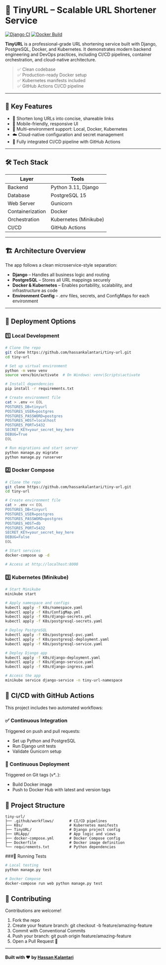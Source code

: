 # 🔗 TinyURL – Scalable URL Shortener Service

[![Django CI](https://github.com/hassankalantari/tiny-url/actions/workflows/django.yml/badge.svg)](https://github.com/hassankalantari/tiny-url/actions/workflows/django.yml)
[![Docker Build](https://github.com/hassankalantari/tiny-url/actions/workflows/docker-publish.yml/badge.svg)](https://github.com/hassankalantari/tiny-url/actions/workflows/docker-publish.yml)

**TinyURL** is a professional-grade URL shortening service built with Django, PostgreSQL, Docker, and Kubernetes. It demonstrates modern backend engineering and DevOps practices, including CI/CD pipelines, container orchestration, and cloud-native architecture.

> ✅ Clean codebase  
> ✅ Production-ready Docker setup  
> ✅ Kubernetes manifests included  
> ✅ GitHub Actions CI/CD pipeline  

---

## 🚀 Key Features

- 🔗 Shorten long URLs into concise, shareable links
- 📱 Mobile-friendly, responsive UI
- 🐳 Multi-environment support: Local, Docker, Kubernetes
- ☁️ Cloud-native configuration and secret management
- 🔄 Fully integrated CI/CD pipeline with GitHub Actions

---

## 🛠️ Tech Stack

| Layer         | Tools                          |
|---------------|--------------------------------|
| Backend       | Python 3.11, Django             |
| Database      | PostgreSQL 15                  |
| Web Server    | Gunicorn                        |
| Containerization | Docker                      |
| Orchestration | Kubernetes (Minikube)          |
| CI/CD         | GitHub Actions                 |

---

## 🏗️ Architecture Overview

The app follows a clean microservice-style separation:

- **Django** – Handles all business logic and routing
- **PostgreSQL** – Stores all URL mappings securely
- **Docker & Kubernetes** – Enables portability, scalability, and infrastructure as code
- **Environment Config** – .env files, secrets, and ConfigMaps for each environment

---

## 🚀 Deployment Options

### 1️⃣ Local Development

```bash
# Clone the repo
git clone https://github.com/hassankalantari/tiny-url.git
cd tiny-url

# Set up virtual environment
python -m venv venv
source venv/bin/activate  # On Windows: venv\Scripts\activate

# Install dependencies
pip install -r requirements.txt

# Create environment file
cat > .env << EOL
POSTGRES_DB=tinyurl
POSTGRES_USER=postgres
POSTGRES_PASSWORD=postgres
POSTGRES_HOST=localhost
POSTGRES_PORT=5432
SECRET_KEY=your_secret_key_here
DEBUG=True
EOL

# Run migrations and start server
python manage.py migrate
python manage.py runserver
```

### 2️⃣ Docker Compose
```bash
# Clone the repo
git clone https://github.com/hassankalantari/tiny-url.git
cd tiny-url

# Create environment file
cat > .env << EOL
POSTGRES_DB=tinyurl
POSTGRES_USER=postgres
POSTGRES_PASSWORD=postgres
POSTGRES_HOST=db
POSTGRES_PORT=5432
SECRET_KEY=your_secret_key_here
DEBUG=False
EOL

# Start services
docker-compose up -d

# Access at http://localhost:8000
```

### 3️⃣ Kubernetes (Minikube)
```bash
# Start Minikube
minikube start

# Apply namespace and configs
kubectl apply -f K8s/namespace.yaml
kubectl apply -f K8s/ConfigMap.yml
kubectl apply -f K8s/django-secrets.yml
kubectl apply -f K8s/postgresql-secrets.yaml

# Deploy PostgreSQL
kubectl apply -f K8s/postgresql-pvc.yaml
kubectl apply -f K8s/postgresql-deployment.yaml
kubectl apply -f K8s/postgresql-service.yaml

# Deploy Django app
kubectl apply -f K8s/django-deployment.yaml
kubectl apply -f K8s/django-service.yaml
kubectl apply -f K8s/django-ingress.yaml

# Access the app
minikube service django-service -n tiny-url-namespace
```

## 🔄 CI/CD with GitHub Actions
This project includes two automated workflows:

### ✅ Continuous Integration
Triggered on push and pull requests:
- Set up Python and PostgreSQL
- Run Django unit tests
- Validate Gunicorn setup

### 🚀 Continuous Deployment

Triggered on Git tags (v*.*.*):
- Build Docker image
- Push to Docker Hub with latest and version tags

## 📁 Project Structure
```
tiny-url/
├── .github/workflows/       # CI/CD pipelines
├── K8s/                     # Kubernetes manifests
├── TinyURL/                 # Django project config
├── URLApp/                  # App logic and views
├── docker-compose.yml       # Docker Compose config
├── Dockerfile               # Docker image definition
└── requirements.txt         # Python dependencies
```

###🧪 Running Tests
```bash
# Local testing
python manage.py test

# Docker Compose
docker-compose run web python manage.py test
```

## 🤝 Contributing
Contributions are welcome!
1.	Fork the repo
2.	Create your feature branch: git checkout -b feature/amazing-feature
3.	Commit with Conventional Commits
4.	Push your branch: git push origin feature/amazing-feature
5.	Open a Pull Request 🚀
---
#### Built with ❤️ by [Hassan Kalantari](https://github.com/hassankalantari)